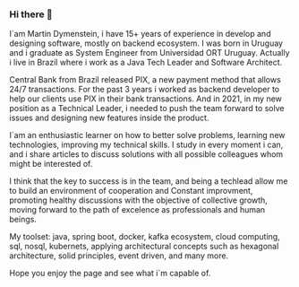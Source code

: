 ### Hi there 👋 

I`am Martin Dymenstein, i have 15+ years of experience in develop and designing software, mostly on backend ecosystem. I was born in Uruguay and i graduate as System Engineer from Universidad ORT Uruguay. Actually i live in Brazil where i work as a Java Tech Leader and Software Architect.

Central Bank from Brazil released PIX, a new payment method that allows 24/7 transactions. For the past 3 years i worked as backend developer to help our clients use PIX in their bank transactions. And in 2021, in my new position as a Technical Leader, i needed to push the team forward to solve issues and designing new features inside the product.

I`am an enthusiastic learner on how to better solve problems, learning new technologies, improving my technical skills. I study in every moment i can, and i share articles to discuss solutions with all possible colleagues whom might be interested of.

I think that the key to success is in the team, and being a techlead allow me to build an environment of cooperation and Constant improvment, promoting healthy discussions with the objective of collective growth, moving forward to the path of excelence as professionals and human beings.

My toolset: java, spring boot, docker, kafka ecosystem, cloud computing, sql, nosql, kubernets, applying architectural concepts such as hexagonal architecture, solid principles, event driven, and many more.

Hope you enjoy the page and see what i`m capable of.




<!--
**mdymen85/mdymen85** is a ✨ _special_ ✨ repository because its `README.md` (this file) appears on your GitHub profile.

Here are some ideas to get you started:

- 🔭 I’m currently working on ...
- 🌱 I’m currently learning ...
- 👯 I’m looking to collaborate on ...
- 🤔 I’m looking for help with ...
- 💬 Ask me about ...
- 📫 How to reach me: ...
- 😄 Pronouns: ...
- ⚡ Fun fact: ...
-->
